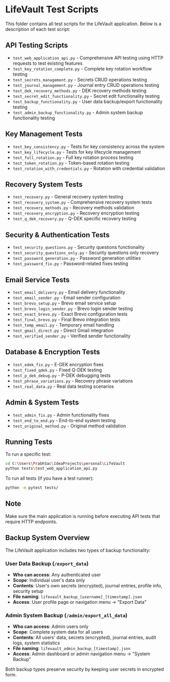 # LifeVault Test Scripts

This folder contains all test scripts for the LifeVault application. Below is a description of each test script:

## API Testing Scripts
- `test_web_application_api.py` - Comprehensive API testing using HTTP requests to test existing features
- `test_key_rotation_complete.py` - Complete key rotation workflow testing
- `test_secrets_management.py` - Secrets CRUD operations testing
- `test_journal_management.py` - Journal entry CRUD operations testing
- `test_dek_recovery_methods.py` - DEK recovery methods testing
- `test_secret_edit_functionality.py` - Secret edit functionality testing
- `test_backup_functionality.py` - User data backup/export functionality testing
- `test_admin_backup_functionality.py` - Admin system backup functionality testing

## Key Management Tests
- `test_key_consistency.py` - Tests for key consistency across the system
- `test_key_lifecycle.py` - Tests for key lifecycle management
- `test_full_rotation.py` - Full key rotation process testing
- `test_token_rotation.py` - Token-based rotation testing
- `test_rotation_with_credentials.py` - Rotation with credential validation

## Recovery System Tests
- `test_recovery.py` - General recovery system testing
- `test_recovery_system.py` - Comprehensive recovery system tests
- `test_recovery_methods.py` - Recovery methods validation
- `test_recovery_encryption.py` - Recovery encryption testing
- `test_q_dek_recovery.py` - Q-DEK specific recovery testing

## Security & Authentication Tests
- `test_security_questions.py` - Security questions functionality
- `test_security_questions_only.py` - Security questions only recovery
- `test_password_generation.py` - Password generation utilities
- `test_password_fix.py` - Password-related fixes testing

## Email Service Tests
- `test_email_delivery.py` - Email delivery functionality
- `test_email_sender.py` - Email sender configuration
- `test_brevo_setup.py` - Brevo email service setup
- `test_brevo_login_sender.py` - Brevo login sender testing
- `test_exact_brevo.py` - Exact Brevo configuration tests
- `test_final_brevo.py` - Final Brevo integration tests
- `test_temp_email.py` - Temporary email handling
- `test_gmail_direct.py` - Direct Gmail integration
- `test_verified_sender.py` - Verified sender functionality

## Database & Encryption Tests
- `test_edek_fix.py` - E-DEK encryption fixes
- `test_fixed_qdek.py` - Fixed Q-DEK testing
- `test_p_dek_debug.py` - P-DEK debugging tests
- `test_phrase_variations.py` - Recovery phrase variations
- `test_real_data.py` - Real data testing scenarios

## Admin & System Tests
- `test_admin_fix.py` - Admin functionality fixes
- `test_end_to_end.py` - End-to-end system testing
- `test_original_method.py` - Original method validation

## Running Tests

To run a specific test:
```bash
cd C:\Users\PrabhSac\IdeaProjects\personal\LifeVault
python tests\test_web_application_api.py
```

To run all tests (if you have a test runner):
```bash
python -m pytest tests/
```

## Note
Make sure the main application is running before executing API tests that require HTTP endpoints.

## Backup System Overview

The LifeVault application includes two types of backup functionality:

### User Data Backup (`/export_data`)
- **Who can access**: Any authenticated user
- **Scope**: Individual user's data only
- **Contents**: User's own secrets (encrypted), journal entries, profile info, security setup
- **File naming**: `lifevault_backup_[username]_[timestamp].json`
- **Access**: User profile page or navigation menu → "Export Data"

### Admin System Backup (`/admin/export_all_data`)
- **Who can access**: Admin users only
- **Scope**: Complete system data for all users
- **Contents**: All users' data, secrets (encrypted), journal entries, audit logs, system statistics
- **File naming**: `lifevault_admin_backup_[timestamp].json`
- **Access**: Admin dashboard or admin navigation menu → "System Backup"

Both backup types preserve security by keeping user secrets in encrypted form.
